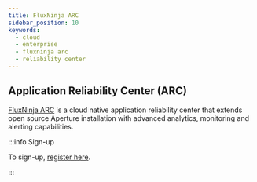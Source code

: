 ```yaml
---
title: FluxNinja ARC
sidebar_position: 10
keywords:
  - cloud
  - enterprise
  - fluxninja arc
  - reliability center
---
```


## Application Reliability Center (ARC)

[FluxNinja ARC](https://www.fluxninja.com/product) is a cloud native application
reliability center that extends open source Aperture installation with advanced
analytics, monitoring and alerting capabilities.

:::info Sign-up

To sign-up, [register here](https://app.fluxninja.com/sign-up).

:::
